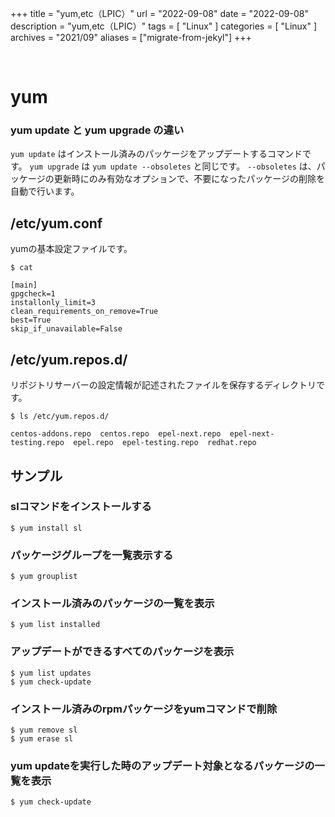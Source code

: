 +++
title = "yum,etc（LPIC）"
url = "2022-09-08"
date = "2022-09-08"
description = "yum,etc（LPIC）"
tags = [
  "Linux"
]
categories = [
  "Linux"
]
archives = "2021/09"
aliases = ["migrate-from-jekyl"]
+++

<br>

# yum


### yum update と yum upgrade の違い

`yum update` はインストール済みのパッケージをアップデートするコマンドです。
`yum upgrade` は `yum update --obsoletes` と同じです。
`--obsoletes` は、パッケージの更新時にのみ有効なオプションで、不要になったパッケージの削除を自動で行います。


## /etc/yum.conf

yumの基本設定ファイルです。

```
$ cat 
```

```
[main]
gpgcheck=1
installonly_limit=3
clean_requirements_on_remove=True
best=True
skip_if_unavailable=False
```

## /etc/yum.repos.d/

リポジトリサーバーの設定情報が記述されたファイルを保存するディレクトリです。

```
$ ls /etc/yum.repos.d/
```

```
centos-addons.repo  centos.repo  epel-next.repo  epel-next-testing.repo  epel.repo  epel-testing.repo  redhat.repo
```


## サンプル

### slコマンドをインストールする

```
$ yum install sl
```

### パッケージグループを一覧表示する

```
$ yum grouplist
```

### インストール済みのパッケージの一覧を表示

```
$ yum list installed
```

### アップデートができるすべてのパッケージを表示

```
$ yum list updates
$ yum check-update
```

### インストール済みのrpmパッケージをyumコマンドで削除

```
$ yum remove sl
$ yum erase sl
```

### yum updateを実行した時のアップデート対象となるパッケージの一覧を表示

```
$ yum check-update
```

